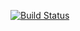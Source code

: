  [![Build Status](https://travis-ci.org/kosovanastusha/dop.zadanie.svg?branch=master)](https://travis-ci.org/kosovanastusha/dop.zadanie)

